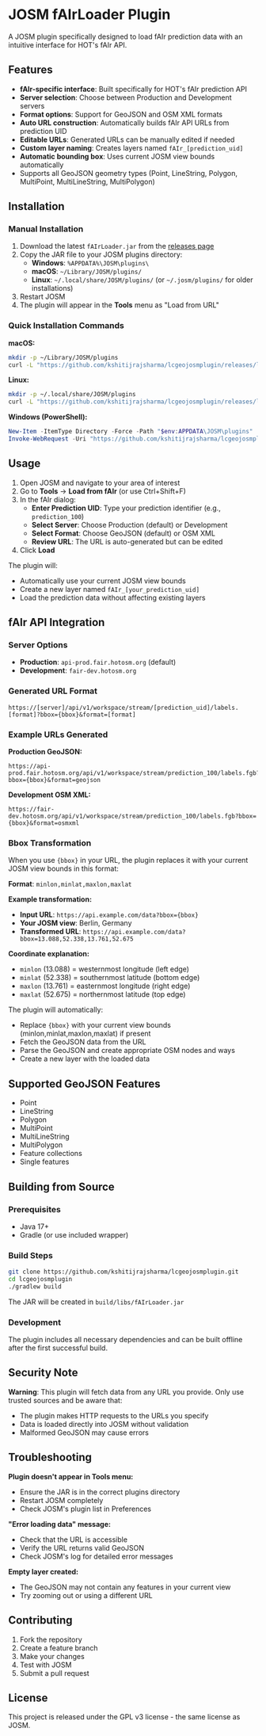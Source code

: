 # JOSM fAIrLoader Plugin

A JOSM plugin specifically designed to load fAIr prediction data with an intuitive interface for HOT's fAIr API.

## Features

- **fAIr-specific interface**: Built specifically for HOT's fAIr prediction API
- **Server selection**: Choose between Production and Development servers
- **Format options**: Support for GeoJSON and OSM XML formats
- **Auto URL construction**: Automatically builds fAIr API URLs from prediction UID
- **Editable URLs**: Generated URLs can be manually edited if needed
- **Custom layer naming**: Creates layers named `fAIr_[prediction_uid]`
- **Automatic bounding box**: Uses current JOSM view bounds automatically
- Supports all GeoJSON geometry types (Point, LineString, Polygon, MultiPoint, MultiLineString, MultiPolygon)

## Installation

### Manual Installation
1. Download the latest `fAIrLoader.jar` from the [releases page](../../releases)
2. Copy the JAR file to your JOSM plugins directory:
   - **Windows**: `%APPDATA%\JOSM\plugins\`
   - **macOS**: `~/Library/JOSM/plugins/`
   - **Linux**: `~/.local/share/JOSM/plugins/` (or `~/.josm/plugins/` for older installations)
3. Restart JOSM
4. The plugin will appear in the **Tools** menu as "Load from URL"

### Quick Installation Commands

**macOS:**
```bash
mkdir -p ~/Library/JOSM/plugins
curl -L "https://github.com/kshitijrajsharma/lcgeojosmplugin/releases/latest/download/fAIrLoader.jar" -o ~/Library/JOSM/plugins/fAIrLoader.jar
```

**Linux:**
```bash
mkdir -p ~/.local/share/JOSM/plugins
curl -L "https://github.com/kshitijrajsharma/lcgeojosmplugin/releases/latest/download/fAIrLoader.jar" -o ~/.local/share/JOSM/plugins/fAIrLoader.jar

```

**Windows (PowerShell):**
```powershell
New-Item -ItemType Directory -Force -Path "$env:APPDATA\JOSM\plugins"
Invoke-WebRequest -Uri "https://github.com/kshitijrajsharma/lcgeojosmplugin/releases/latest/download/fAIrLoader.jar" -OutFile "$env:APPDATA\JOSM\plugins\fAIrLoader.jar"
```

## Usage

1. Open JOSM and navigate to your area of interest
2. Go to **Tools** → **Load from fAIr** (or use Ctrl+Shift+F)
3. In the fAIr dialog:
   - **Enter Prediction UID**: Type your prediction identifier (e.g., `prediction_100`)
   - **Select Server**: Choose Production (default) or Development
   - **Select Format**: Choose GeoJSON (default) or OSM XML
   - **Review URL**: The URL is auto-generated but can be edited
4. Click **Load**

The plugin will:
- Automatically use your current JOSM view bounds
- Create a new layer named `fAIr_[your_prediction_uid]`
- Load the prediction data without affecting existing layers

## fAIr API Integration

### Server Options
- **Production**: `api-prod.fair.hotosm.org` (default)
- **Development**: `fair-dev.hotosm.org`

### Generated URL Format
```
https://[server]/api/v1/workspace/stream/[prediction_uid]/labels.[format]?bbox={bbox}&format=[format]
```

### Example URLs Generated
**Production GeoJSON:**
```
https://api-prod.fair.hotosm.org/api/v1/workspace/stream/prediction_100/labels.fgb?bbox={bbox}&format=geojson
```

**Development OSM XML:**
```
https://fair-dev.hotosm.org/api/v1/workspace/stream/prediction_100/labels.fgb?bbox={bbox}&format=osmxml
```

### Bbox Transformation

When you use `{bbox}` in your URL, the plugin replaces it with your current JOSM view bounds in this format:

**Format**: `minlon,minlat,maxlon,maxlat`

**Example transformation:**
- **Input URL**: `https://api.example.com/data?bbox={bbox}`
- **Your JOSM view**: Berlin, Germany  
- **Transformed URL**: `https://api.example.com/data?bbox=13.088,52.338,13.761,52.675`

**Coordinate explanation:**
- `minlon` (13.088) = westernmost longitude (left edge)
- `minlat` (52.338) = southernmost latitude (bottom edge)  
- `maxlon` (13.761) = easternmost longitude (right edge)
- `maxlat` (52.675) = northernmost latitude (top edge)

The plugin will automatically:
- Replace `{bbox}` with your current view bounds (minlon,minlat,maxlon,maxlat) if present
- Fetch the GeoJSON data from the URL
- Parse the GeoJSON and create appropriate OSM nodes and ways
- Create a new layer with the loaded data

## Supported GeoJSON Features

- Point
- LineString  
- Polygon
- MultiPoint
- MultiLineString
- MultiPolygon
- Feature collections
- Single features

## Building from Source

### Prerequisites
- Java 17+
- Gradle (or use included wrapper)

### Build Steps
```bash
git clone https://github.com/kshitijrajsharma/lcgeojosmplugin.git
cd lcgeojosmplugin
./gradlew build
```

The JAR will be created in `build/libs/fAIrLoader.jar`

### Development
The plugin includes all necessary dependencies and can be built offline after the first successful build.

## Security Note

 **Warning**: This plugin will fetch data from any URL you provide. Only use trusted sources and be aware that:
- The plugin makes HTTP requests to the URLs you specify
- Data is loaded directly into JOSM without validation
- Malformed GeoJSON may cause errors

## Troubleshooting

**Plugin doesn't appear in Tools menu:**
- Ensure the JAR is in the correct plugins directory
- Restart JOSM completely
- Check JOSM's plugin list in Preferences

**"Error loading data" message:**
- Check that the URL is accessible
- Verify the URL returns valid GeoJSON
- Check JOSM's log for detailed error messages

**Empty layer created:**
- The GeoJSON may not contain any features in your current view
- Try zooming out or using a different URL

## Contributing

1. Fork the repository
2. Create a feature branch
3. Make your changes
4. Test with JOSM
5. Submit a pull request

## License

This project is released under the GPL v3 license - the same license as JOSM.
